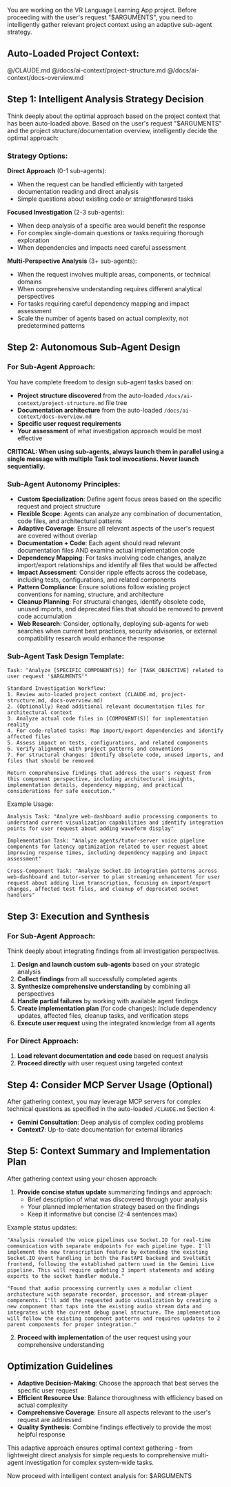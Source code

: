 You are working on the VR Language Learning App project. Before proceeding with the user's request "$ARGUMENTS", you need to intelligently gather relevant project context using an adaptive sub-agent strategy.

## Auto-Loaded Project Context:
@/CLAUDE.md
@/docs/ai-context/project-structure.md
@/docs/ai-context/docs-overview.md

## Step 1: Intelligent Analysis Strategy Decision
Think deeply about the optimal approach based on the project context that has been auto-loaded above. Based on the user's request "$ARGUMENTS" and the project structure/documentation overview, intelligently decide the optimal approach:

### Strategy Options:
**Direct Approach** (0-1 sub-agents):
- When the request can be handled efficiently with targeted documentation reading and direct analysis
- Simple questions about existing code or straightforward tasks

**Focused Investigation** (2-3 sub-agents):
- When deep analysis of a specific area would benefit the response
- For complex single-domain questions or tasks requiring thorough exploration
- When dependencies and impacts need careful assessment

**Multi-Perspective Analysis** (3+ sub-agents):
- When the request involves multiple areas, components, or technical domains
- When comprehensive understanding requires different analytical perspectives
- For tasks requiring careful dependency mapping and impact assessment
- Scale the number of agents based on actual complexity, not predetermined patterns

## Step 2: Autonomous Sub-Agent Design

### For Sub-Agent Approach:
You have complete freedom to design sub-agent tasks based on:
- **Project structure discovered** from the auto-loaded `/docs/ai-context/project-structure.md` file tree
- **Documentation architecture** from the auto-loaded `/docs/ai-context/docs-overview.md`
- **Specific user request requirements**
- **Your assessment** of what investigation approach would be most effective

**CRITICAL: When using sub-agents, always launch them in parallel using a single message with multiple Task tool invocations. Never launch sequentially.**

### Sub-Agent Autonomy Principles:
- **Custom Specialization**: Define agent focus areas based on the specific request and project structure
- **Flexible Scope**: Agents can analyze any combination of documentation, code files, and architectural patterns
- **Adaptive Coverage**: Ensure all relevant aspects of the user's request are covered without overlap
- **Documentation + Code**: Each agent should read relevant documentation files AND examine actual implementation code
- **Dependency Mapping**: For tasks involving code changes, analyze import/export relationships and identify all files that would be affected
- **Impact Assessment**: Consider ripple effects across the codebase, including tests, configurations, and related components
- **Pattern Compliance**: Ensure solutions follow existing project conventions for naming, structure, and architecture
- **Cleanup Planning**: For structural changes, identify obsolete code, unused imports, and deprecated files that should be removed to prevent code accumulation
- **Web Research**: Consider, optionally, deploying sub-agents for web searches when current best practices, security advisories, or external compatibility research would enhance the response

### Sub-Agent Task Design Template:
```
Task: "Analyze [SPECIFIC_COMPONENT(S)] for [TASK_OBJECTIVE] related to user request '$ARGUMENTS'"

Standard Investigation Workflow:
1. Review auto-loaded project context (CLAUDE.md, project-structure.md, docs-overview.md)
2. (Optionally) Read additional relevant documentation files for architectural context
3. Analyze actual code files in [COMPONENT(S)] for implementation reality
4. For code-related tasks: Map import/export dependencies and identify affected files
5. Assess impact on tests, configurations, and related components
6. Verify alignment with project patterns and conventions
7. For structural changes: Identify obsolete code, unused imports, and files that should be removed

Return comprehensive findings that address the user's request from this component perspective, including architectural insights, implementation details, dependency mapping, and practical considerations for safe execution."
```

Example Usage:
```
Analysis Task: "Analyze web-dashboard audio processing components to understand current visualization capabilities and identify integration points for user request about adding waveform display"

Implementation Task: "Analyze agents/tutor-server voice pipeline components for latency optimization related to user request about improving response times, including dependency mapping and impact assessment"

Cross-Component Task: "Analyze Socket.IO integration patterns across web-dashboard and tutor-server to plan streaming enhancement for user request about adding live transcription, focusing on import/export changes, affected test files, and cleanup of deprecated socket handlers"
```

## Step 3: Execution and Synthesis

### For Sub-Agent Approach:
Think deeply about integrating findings from all investigation perspectives.
1. **Design and launch custom sub-agents** based on your strategic analysis
2. **Collect findings** from all successfully completed agents
3. **Synthesize comprehensive understanding** by combining all perspectives
4. **Handle partial failures** by working with available agent findings
5. **Create implementation plan** (for code changes): Include dependency updates, affected files, cleanup tasks, and verification steps
6. **Execute user request** using the integrated knowledge from all agents

### For Direct Approach:
1. **Load relevant documentation and code** based on request analysis
2. **Proceed directly** with user request using targeted context

## Step 4: Consider MCP Server Usage (Optional)

After gathering context, you may leverage MCP servers for complex technical questions as specified in the auto-loaded `/CLAUDE.md` Section 4:
- **Gemini Consultation**: Deep analysis of complex coding problems
- **Context7**: Up-to-date documentation for external libraries

## Step 5: Context Summary and Implementation Plan

After gathering context using your chosen approach:
1. **Provide concise status update** summarizing findings and approach:
   - Brief description of what was discovered through your analysis
   - Your planned implementation strategy based on the findings
   - Keep it informative but concise (2-4 sentences max)

Example status updates:
```
"Analysis revealed the voice pipelines use Socket.IO for real-time communication with separate endpoints for each pipeline type. I'll implement the new transcription feature by extending the existing Socket.IO event handling in both the FastAPI backend and SvelteKit frontend, following the established pattern used in the Gemini Live pipeline. This will require updating 3 import statements and adding exports to the socket handler module."

"Found that audio processing currently uses a modular client architecture with separate recorder, processor, and stream-player components. I'll add the requested audio visualization by creating a new component that taps into the existing audio stream data and integrates with the current debug panel structure. The implementation will follow the existing component patterns and requires updates to 2 parent components for proper integration."
```

2. **Proceed with implementation** of the user request using your comprehensive understanding

## Optimization Guidelines

- **Adaptive Decision-Making**: Choose the approach that best serves the specific user request
- **Efficient Resource Use**: Balance thoroughness with efficiency based on actual complexity
- **Comprehensive Coverage**: Ensure all aspects relevant to the user's request are addressed
- **Quality Synthesis**: Combine findings effectively to provide the most helpful response

This adaptive approach ensures optimal context gathering - from lightweight direct analysis for simple requests to comprehensive multi-agent investigation for complex system-wide tasks.

Now proceed with intelligent context analysis for: $ARGUMENTS

